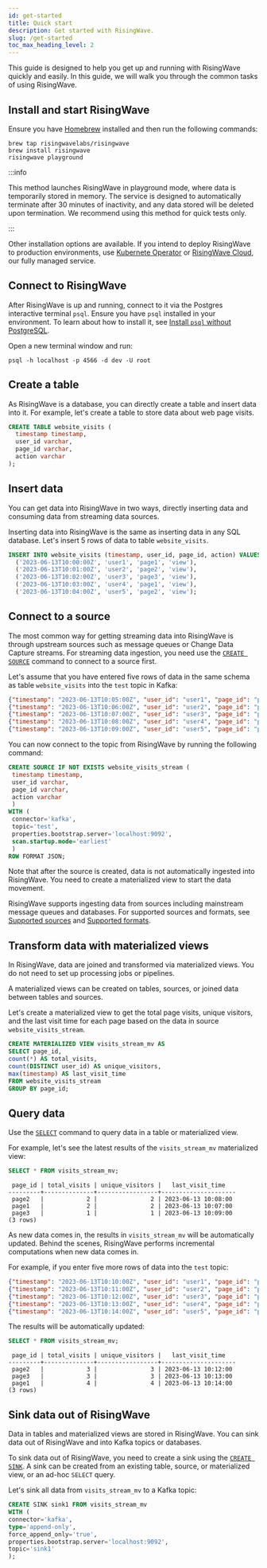 ```yaml
---
id: get-started
title: Quick start
description: Get started with RisingWave.
slug: /get-started
toc_max_heading_level: 2
---
```


This guide is designed to help you get up and running with RisingWave quickly and easily. In this guide, we will walk you through the common tasks of using RisingWave.

## Install and start RisingWave

Ensure you have [Homebrew](https://brew.sh/) installed and then run the following commands:

```shell
brew tap risingwavelabs/risingwave
brew install risingwave
risingwave playground
```

:::info

This method launches RisingWave in playground mode, where data is temporarily stored in memory. The service is designed to automatically terminate after 30 minutes of inactivity, and any data stored will be deleted upon termination. We recommend using this method for quick tests only.

:::

Other installation options are available. If you intend to deploy RisingWave to production environments, use [Kubernete Operator](/deploy/risingwave-kubernetes.md) or [RisingWave Cloud](/deploy/risingwave-cloud.md), our fully managed service.

## Connect to RisingWave

After RisingWave is up and running, connect to it via the Postgres interactive terminal `psql`. Ensure you have `psql` installed in your environment. To learn about how to install it, see [Install `psql` without PostgreSQL](/guides/install-psql-without-full-postgres.md).

Open a new terminal window and run:

```shell
psql -h localhost -p 4566 -d dev -U root
```

## Create a table

As RisingWave is a database, you can directly create a table and insert data into it. For example, let's create a table to store data about web page visits.

```sql
CREATE TABLE website_visits (
  timestamp timestamp,
  user_id varchar,
  page_id varchar,
  action varchar
);
```

## Insert data

You can get data into RisingWave in two ways, directly inserting data and consuming data from streaming data sources.

Inserting data into RisingWave is the same as inserting data in any SQL database. Let's insert 5 rows of data to table `website_visits`.

```sql
INSERT INTO website_visits (timestamp, user_id, page_id, action) VALUES
  ('2023-06-13T10:00:00Z', 'user1', 'page1', 'view'),
  ('2023-06-13T10:01:00Z', 'user2', 'page2', 'view'),
  ('2023-06-13T10:02:00Z', 'user3', 'page3', 'view'),
  ('2023-06-13T10:03:00Z', 'user4', 'page1', 'view'),
  ('2023-06-13T10:04:00Z', 'user5', 'page2', 'view');
```

## Connect to a source

The most common way for getting streaming data into RisingWave is through upstream sources such as message queues or Change Data Capture streams. For streaming data ingestion, you need use the [`CREATE SOURCE`](/sql/commands/sql-create-source.md) command to connect to a source first.

Let's assume that you have entered five rows of data in the same schema as table `website_visits` into the `test` topic in Kafka:

```json
{"timestamp": "2023-06-13T10:05:00Z", "user_id": "user1", "page_id": "page1", "action": "click"}
{"timestamp": "2023-06-13T10:06:00Z", "user_id": "user2", "page_id": "page2", "action": "scroll"}
{"timestamp": "2023-06-13T10:07:00Z", "user_id": "user3", "page_id": "page1", "action": "view"}
{"timestamp": "2023-06-13T10:08:00Z", "user_id": "user4", "page_id": "page2", "action": "view"}
{"timestamp": "2023-06-13T10:09:00Z", "user_id": "user5", "page_id": "page3", "action": "view"}
```

You can now connect to the topic from RisingWave by running the following command:

```sql
CREATE SOURCE IF NOT EXISTS website_visits_stream (
 timestamp timestamp,
 user_id varchar,
 page_id varchar,
 action varchar
 )
WITH (
 connector='kafka',
 topic='test',
 properties.bootstrap.server='localhost:9092',
 scan.startup.mode='earliest'
 )
ROW FORMAT JSON;
```

Note that after the source is created, data is not automatically ingested into RisingWave. You need to create a materialized view to start the data movement.

RisingWave supports ingesting data from sources including mainstream message queues and databases. For supported sources and formats, see [Supported sources](/sql/commands/sql-create-source.md#supported-sources) and [Supported formats](/sql/commands/sql-create-source.md#supported-formats).

## Transform data with materialized views

In RisingWave, data are joined and transformed via materialized views. You do not need to set up processing jobs or pipelines.

A materialized views can be created on tables, sources, or joined data between tables and sources.

Let's create a materialized view to get the total page visits, unique visitors, and the last visit time for each page based on the data in source `website_visits_stream`.

```sql
CREATE MATERIALIZED VIEW visits_stream_mv AS 
SELECT page_id, 
count(*) AS total_visits, 
count(DISTINCT user_id) AS unique_visitors, 
max(timestamp) AS last_visit_time 
FROM website_visits_stream 
GROUP BY page_id;
```

## Query data

Use the [`SELECT`](/sql/commands/sql-select.md) command to query data in a table or materialized view.

For example, let's see the latest results of the `visits_stream_mv` materialized view:

```sql
SELECT * FROM visits_stream_mv;
```
```
 page_id | total_visits | unique_visitors |   last_visit_time
---------+--------------+-----------------+---------------------
 page2   |            2 |               2 | 2023-06-13 10:08:00
 page1   |            2 |               2 | 2023-06-13 10:07:00
 page3   |            1 |               1 | 2023-06-13 10:09:00
(3 rows)
```

As new data comes in, the results in `visits_stream_mv` will be automatically updated. Behind the scenes, RisingWave performs incremental computations when new data comes in.

For example, if you enter five more rows of data into the `test` topic:

```json
{"timestamp": "2023-06-13T10:10:00Z", "user_id": "user1", "page_id": "page3", "action": "scroll"}
{"timestamp": "2023-06-13T10:11:00Z", "user_id": "user2", "page_id": "page1", "action": "click"}
{"timestamp": "2023-06-13T10:12:00Z", "user_id": "user3", "page_id": "page2", "action": "scroll"}
{"timestamp": "2023-06-13T10:13:00Z", "user_id": "user4", "page_id": "page3", "action": "view"}
{"timestamp": "2023-06-13T10:14:00Z", "user_id": "user5", "page_id": "page1", "action": "click"}
```

The results will be automatically updated:

```sql
SELECT * FROM visits_stream_mv;
```
```
 page_id | total_visits | unique_visitors |   last_visit_time   
---------+--------------+-----------------+---------------------
 page2   |            3 |               3 | 2023-06-13 10:12:00
 page3   |            3 |               3 | 2023-06-13 10:13:00
 page1   |            4 |               4 | 2023-06-13 10:14:00
(3 rows)
```

## Sink data out of RisingWave

Data in tables and materialized views are stored in RisingWave. You can sink data out of RisingWave and into Kafka topics or databases.

To sink data out of RisingWave, you need to create a sink using the [`CREATE SINK`](/sql/commands/sql-create-sink.md). A sink can be created from an existing table, source, or materialized view, or an ad-hoc `SELECT` query.

Let's sink all data from `visits_stream_mv` to a Kafka topic:

```sql
CREATE SINK sink1 FROM visits_stream_mv
WITH (
connector='kafka',
type='append-only',
force_append_only='true',
properties.bootstrap.server='localhost:9092',
topic='sink1'
);
```
